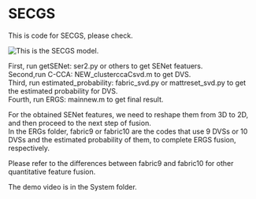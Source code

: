 # SECGS
This is code for SECGS, please check.  

![This is the SECGS model.](https://github.com/Danicaghost/SECGS/blob/main/Model.jpg)

First, run getSENet: ser2.py or others to get SENet featuers.  
Second,run C-CCA: NEW_clusterccaCsvd.m to get DVS.  
Third, run estimated_probability: fabric_svd.py or mattreset_svd.py to get the estimated probability for DVS.  
Fourth, run ERGS: mainnew.m to get final result.  

For the obtained SENet features, we need to reshape them from 3D to 2D, and then proceed to the next step of fusion.  
In the ERGs folder, fabric9 or fabric10 are the codes that use 9 DVSs or 10 DVSs and the estimated probability of them, to complete ERGS fusion, respectively.  

Please refer to the differences between fabric9 and fabric10 for other quantitative feature fusion. 

The demo video is in the System folder.
